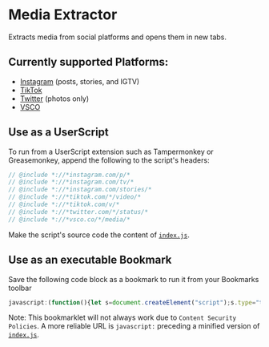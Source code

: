 # Media Extractor
Extracts media from social platforms and opens them in new tabs.

## Currently supported Platforms:
* [Instagram](https://instagram.com/) (posts, stories, and IGTV)
* [TikTok](https://tiktok.com/)
* [Twitter](https://twitter.com/) (photos only)
* [VSCO](https://vsco.co/)

## Use as a UserScript
To run from a UserScript extension such as Tampermonkey or Greasemonkey, append the following to the script's headers:
```javascript
// @include *://*instagram.com/p/*
// @include *://*instagram.com/tv/*
// @include *://*instagram.com/stories/*
// @include *://*tiktok.com/*/video/*
// @include *://*tiktok.com/v/*
// @include *://*twitter.com/*/status/*
// @include *://*vsco.co/*/media/*
```
Make the script's source code the content of [`index.js`](https://github.com/alerithe/MediaExtractor/blob/master/index.js).

## Use as an executable Bookmark
Save the following code block as a bookmark to run it from your Bookmarks toolbar
```javascript
javascript:(function(){let s=document.createElement("script");s.type="text/javascript";s.src="https://raw.githubusercontent.com/alerithe/MediaExtractor/master/index.js";document.head.appendChild(s);})();
```
Note: This bookmarklet will not always work due to `Content Security Policies`. A more reliable URL is `javascript:` preceding a minified version of [`index.js`](https://github.com/alerithe/MediaExtractor/blob/master/index.js).
